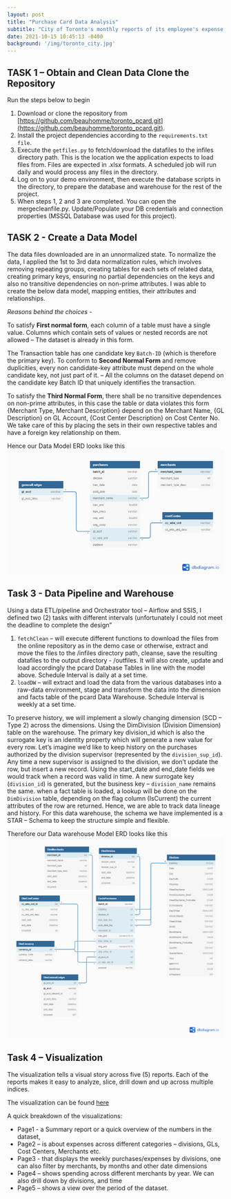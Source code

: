```yaml
---
layout: post
title: "Purchase Card Data Analysis"
subtitle: "City of Toronto's monthly reports of its employee's expense card transactions"
date: 2021-10-15 10:45:13 -0400
background: '/img/toronto_city.jpg'
---
```


## TASK 1 – Obtain and Clean Data Clone the Repository

Run the steps below to begin

  1. Download or clone the repository from [https://github.com/beauhomme/toronto_pcard.git](https://github.com/beauhomme/toronto_pcard.git).
  2. Install the project dependencies according to the `requirements.txt file`.
  3. Execute the `getfiles.py` to fetch/download the datafiles to the infiles directory path. This is the location we the application expects to load files from. Files are expected in .xlsx formats. A scheduled job will run daily and would process any files in the directory.
  4. Log on to your demo environment, then execute the database scripts in the directory, to prepare the database and warehouse for the rest of the project.
  5. When steps 1, 2 and 3 are completed. You can open the mergecleanfile.py. Update/Populate your DB credentials and connection properties (MSSQL Database was used for this project).


## TASK 2 - Create a Data Model

The data files downloaded are in an unnormalized state. To normalize the data, I applied the 1st to 3rd data normalization rules, which involves removing repeating groups, creating tables for each sets of related data, creating primary keys, ensuring no partial dependencies on the keys and also no transitive dependencies on non-prime attributes. I was able to create the below data model, mapping entities, their attributes and relationships. 

*Reasons behind the choices -*

To satisfy **First normal form**, each column of a table must have a single value. Columns which contain sets of values or nested records are not allowed – The dataset is already in this form.

The Transaction table has one candidate key `Batch-ID` (which is therefore the primary key). To conform to **Second Normal Form** and remove duplicities, every non candidate-key attribute must depend on the whole candidate key, not just part of it. – All the columns on the dataset depend on the candidate key Batch ID that uniquely identifies the transaction.

To satisfy the **Third Normal Form**, there shall be no transitive dependences on non-prime attributes, in this case the table or data violates this form {Merchant Type, Merchant Description} depend on the Merchant Name, {GL Description} on GL Account, {Cost Center Description} on Cost Center No. We take care of this by placing the sets in their own respective tables and have a foreign key relationship on them.

Hence our Data Model ERD looks like this
![Pcard ERD ](/img/pcard_erd.png)

## Task 3 - Data Pipeline and Warehouse

Using a data ETL/pipeline and Orchestrator tool – Airflow and SSIS, I defined two (2) tasks with different intervals (unfortunately I could not meet the deadline to complete the design”

1. `fetchClean` – will execute different functions to download the files from the online repository as in the demo case or otherwise, extract and move the files to the /infiles directory path, cleanse, save the resulting datafiles to the output directory - /outfiles. It will also create, update and load accordingly the pcard Database Tables in line with the model above. Schedule Interval is daily at a set time.
2. `loadDW` – will extract and load the data from the various databases into a raw-data environment, stage and transform the data into the dimension and facts table of the pcard Data Warehouse. Schedule Interval is weekly at a set time.

To preserve history, we will implement a slowly changing dimension (SCD – Type 2) across the dimensions. Using the DimDivision (Division Dimension) table on the warehouse. The primary key division_id which is also the surrogate key is an identity property which will generate a new value for every row. Let’s imagine we’d like to keep history on the purchases authorized by the division supervisor (represented by the `division_sup_id`). Any time a new supervisor is assigned to the division, we don’t update the row, but insert a new record. Using the start_date and end_date fields we would track when a record was valid in time. A new surrogate key (`division_id`) is generated, but the business key – `division_name` remains the same. when a fact table is loaded, a lookup will be done on the `DimDivision` table, depending on the flag column (IsCurrent) the current attributes of the row are returned. Hence, we are able to track data lineage and history. For this data warehouse, the schema we have implemented is a STAR – Schema to keep the structure simple and flexible.

Therefore our Data warehouse Model ERD looks like this
![Pcard DW ERD ](/img/pcardDW_erd.png)


## Task 4 – Visualization

The visualization tells a visual story across five (5) reports. Each of the reports makes it easy to analyze, slice, drill down and up across multiple indices.

The visualization can be found [here](https://github.com/beauhomme/toronto_pcard/blob/main/City%20of%20Toronto.pdf)

A quick breakdown of the visualizations:
*	Page1 - a Summary report or a quick overview of the numbers in the dataset, 
*	Page2 – is about expenses across different categories – divisions, GLs, Cost Centers, Merchants etc.
*	Page3 - that displays the weekly purchases/expenses by divisions, one can also filter by merchants, by months and other date dimensions
*	Page4 – shows spending across different merchants by year. We can also drill down by divisions, and time
*	Page5 – shows a view over the period of the dataset. 


